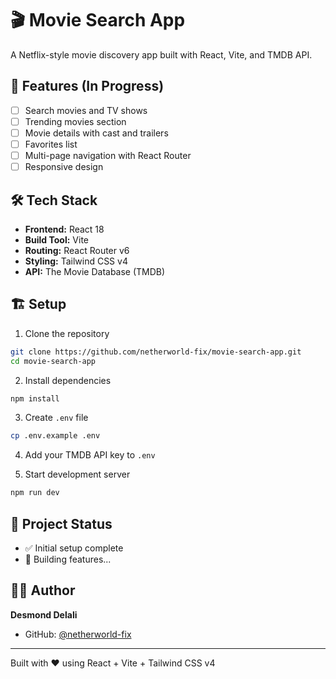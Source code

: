 # 🎬 Movie Search App

A Netflix-style movie discovery app built with React, Vite, and TMDB API.

## 🚀 Features (In Progress)

- [ ] Search movies and TV shows
- [ ] Trending movies section
- [ ] Movie details with cast and trailers
- [ ] Favorites list
- [ ] Multi-page navigation with React Router
- [ ] Responsive design

## 🛠️ Tech Stack

- **Frontend:** React 18
- **Build Tool:** Vite
- **Routing:** React Router v6
- **Styling:** Tailwind CSS v4
- **API:** The Movie Database (TMDB)

## 🏗️ Setup

1. Clone the repository

```bash
git clone https://github.com/netherworld-fix/movie-search-app.git
cd movie-search-app
```

2. Install dependencies

```bash
npm install
```

3. Create `.env` file

```bash
cp .env.example .env
```

4. Add your TMDB API key to `.env`

5. Start development server

```bash
npm run dev
```

## 📝 Project Status

- ✅ Initial setup complete
- 🚧 Building features...

## 👨‍💻 Author

**Desmond Delali**

- GitHub: [@netherworld-fix](https://github.com/netherworld-fix)

---

Built with ❤️ using React + Vite + Tailwind CSS v4
